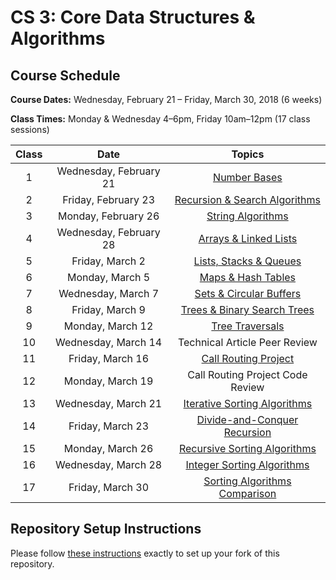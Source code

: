 # CS 3: Core Data Structures & Algorithms

## Course Schedule

**Course Dates:** Wednesday, February 21 – Friday, March 30, 2018 (6 weeks)

**Class Times:** Monday & Wednesday 4–6pm, Friday 10am–12pm (17 class sessions)


| Class |		  Date		  |				  Topics					|
|:-----:|:----------------------:|:------------------------------------------:|
|   1   | Wednesday, February 21 | [Number Bases](Class1.md)				  |
|   2   |	Friday, February 23 | [Recursion & Search Algorithms](Class2.md) |
|   3   |	Monday, February 26 | [String Algorithms](Class3.md)			 |
|   4   | Wednesday, February 28 | [Arrays & Linked Lists](Class4.md)		 |
|   5   |	Friday, March 2	 | [Lists, Stacks & Queues](Class5.md)		|
|   6   |	Monday, March 5	 | [Maps & Hash Tables](Class7.md)			|
|   7   | Wednesday, March 7	 | [Sets & Circular Buffers](Class8.md)	   |
|   8   |	Friday, March 9	 | [Trees & Binary Search Trees](Class9.md)   |
|   9   |	Monday, March 12	| [Tree Traversals](Class10.md)			  |
|  10   | Wednesday, March 14	| Technical Article Peer Review			  |
|  11   |	Friday, March 16	| [Call Routing Project](project/Project.md) |
|  12   |	Monday, March 19	| Call Routing Project Code Review		   |
|  13   | Wednesday, March 21	| [Iterative Sorting Algorithms](Class11.md) |
|  14   |	Friday, March 23	| [Divide-and-Conquer Recursion](Class13.md) |
|  15   |	Monday, March 26	| [Recursive Sorting Algorithms](Class14.md) |
|  16   | Wednesday, March 28	| [Integer Sorting Algorithms](Class15.md)   |
|  17   |	Friday, March 30	| [Sorting Algorithms Comparison](Class17.md)|


## Repository Setup Instructions

Please follow [these instructions](Setup.md) exactly to set up your fork of this repository.
